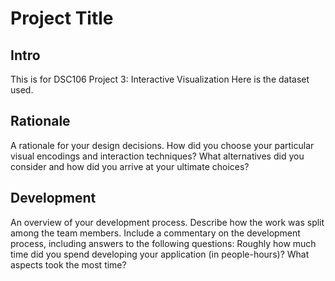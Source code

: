 # Project Title

## Intro

This is for DSC106 Project 3: Interactive Visualization
Here is the dataset used.

## Rationale

A rationale for your design decisions. How did you choose your particular visual encodings and interaction techniques? What alternatives did you consider and how did you arrive at your ultimate choices?

## Development

An overview of your development process. Describe how the work was split among the team members. Include a commentary on the development process, including answers to the following questions: Roughly how much time did you spend developing your application (in people-hours)? What aspects took the most time?
